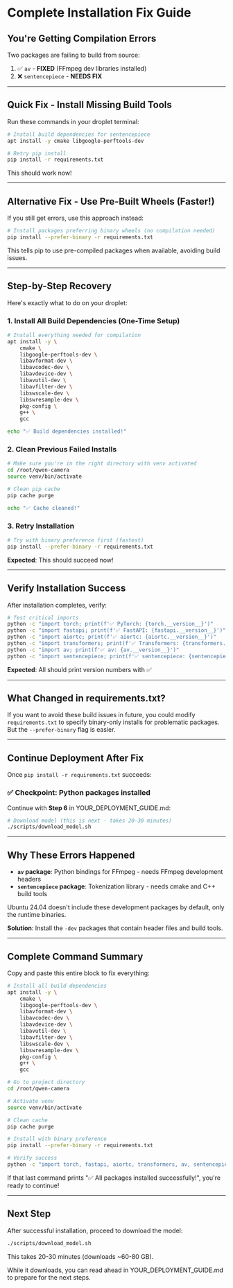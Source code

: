# Complete Installation Fix Guide

## You're Getting Compilation Errors

Two packages are failing to build from source:
1. ✅ `av` - **FIXED** (FFmpeg dev libraries installed)
2. ❌ `sentencepiece` - **NEEDS FIX**

---

## Quick Fix - Install Missing Build Tools

Run these commands in your droplet terminal:

```bash
# Install build dependencies for sentencepiece
apt install -y cmake libgoogle-perftools-dev

# Retry pip install
pip install -r requirements.txt
```

This should work now!

---

## Alternative Fix - Use Pre-Built Wheels (Faster!)

If you still get errors, use this approach instead:

```bash
# Install packages preferring binary wheels (no compilation needed)
pip install --prefer-binary -r requirements.txt
```

This tells pip to use pre-compiled packages when available, avoiding build issues.

---

## Step-by-Step Recovery

Here's exactly what to do on your droplet:

### 1. Install All Build Dependencies (One-Time Setup)

```bash
# Install everything needed for compilation
apt install -y \
    cmake \
    libgoogle-perftools-dev \
    libavformat-dev \
    libavcodec-dev \
    libavdevice-dev \
    libavutil-dev \
    libavfilter-dev \
    libswscale-dev \
    libswresample-dev \
    pkg-config \
    g++ \
    gcc

echo "✅ Build dependencies installed!"
```

### 2. Clean Previous Failed Installs

```bash
# Make sure you're in the right directory with venv activated
cd /root/qwen-camera
source venv/bin/activate

# Clean pip cache
pip cache purge

echo "✅ Cache cleaned!"
```

### 3. Retry Installation

```bash
# Try with binary preference first (fastest)
pip install --prefer-binary -r requirements.txt
```

**Expected**: This should succeed now!

---

## Verify Installation Success

After installation completes, verify:

```bash
# Test critical imports
python -c "import torch; print(f'✅ PyTorch: {torch.__version__}')"
python -c "import fastapi; print(f'✅ FastAPI: {fastapi.__version__}')"
python -c "import aiortc; print(f'✅ aiortc: {aiortc.__version__}')"
python -c "import transformers; print(f'✅ Transformers: {transformers.__version__}')"
python -c "import av; print(f'✅ av: {av.__version__}')"
python -c "import sentencepiece; print(f'✅ sentencepiece: {sentencepiece.__version__}')"
```

**Expected**: All should print version numbers with ✅

---

## What Changed in requirements.txt?

If you want to avoid these build issues in future, you could modify `requirements.txt` to specify binary-only installs for problematic packages. But the `--prefer-binary` flag is easier.

---

## Continue Deployment After Fix

Once `pip install -r requirements.txt` succeeds:

### ✅ Checkpoint: Python packages installed

Continue with **Step 6** in YOUR_DEPLOYMENT_GUIDE.md:

```bash
# Download model (this is next - takes 20-30 minutes)
./scripts/download_model.sh
```

---

## Why These Errors Happened

- **`av` package**: Python bindings for FFmpeg - needs FFmpeg development headers
- **`sentencepiece` package**: Tokenization library - needs cmake and C++ build tools

Ubuntu 24.04 doesn't include these development packages by default, only the runtime binaries.

**Solution**: Install the `-dev` packages that contain header files and build tools.

---

## Complete Command Summary

Copy and paste this entire block to fix everything:

```bash
# Install all build dependencies
apt install -y \
    cmake \
    libgoogle-perftools-dev \
    libavformat-dev \
    libavcodec-dev \
    libavdevice-dev \
    libavutil-dev \
    libavfilter-dev \
    libswscale-dev \
    libswresample-dev \
    pkg-config \
    g++ \
    gcc

# Go to project directory
cd /root/qwen-camera

# Activate venv
source venv/bin/activate

# Clean cache
pip cache purge

# Install with binary preference
pip install --prefer-binary -r requirements.txt

# Verify success
python -c "import torch, fastapi, aiortc, transformers, av, sentencepiece; print('✅ All packages installed successfully!')"
```

If that last command prints "✅ All packages installed successfully!", you're ready to continue!

---

## Next Step

After successful installation, proceed to download the model:

```bash
./scripts/download_model.sh
```

This takes 20-30 minutes (downloads ~60-80 GB).

While it downloads, you can read ahead in YOUR_DEPLOYMENT_GUIDE.md to prepare for the next steps.

